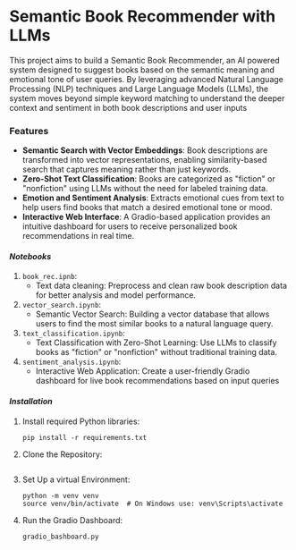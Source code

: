 # Semantic Book Recommender with LLMs

This project aims to build a Semantic Book Recommender, an AI powered system designed to suggest books based on the semantic meaning and emotional tone of user queries. By leveraging advanced Natural Language Processing (NLP) techniques and Large Language Models (LLMs), the system moves beyond simple keyword matching to understand the deeper context and sentiment in both book descriptions and user inputs

### Features

* **Semantic Search with Vector Embeddings**: Book descriptions are transformed into vector representations, enabling similarity-based search that captures meaning rather than just keywords.
* **Zero-Shot Text Classification**: Books are categorized as "fiction" or "nonfiction" using LLMs without the need for labeled training data.
* **Emotion and Sentiment Analysis**: Extracts emotional cues from text to help users find books that match a desired emotional tone or mood.
* **Interactive Web Interface**: A Gradio-based application provides an intuitive dashboard for users to receive personalized book recommendations in real time.

#### *Notebooks*

1. `book_rec.ipnb`:
   - Text data cleaning: Preprocess and clean raw book description data for better analysis and model performance.
2. `vector_search.ipynb`:
   - Semantic Vector Search: Building a vector database that allows users to find the most similar books to a natural language query.
3. `text_classification.ipynb`:
   - Text Classification with Zero-Shot Learning: Use LLMs to classify books as "fiction" or "nonfiction" without traditional training data.
4. `sentiment_analysis.ipynb`:
   - Interactive Web Application: Create a user-friendly Gradio dashboard for live book recommendations based on input queries

#### *Installation*
1. Install required Python libraries:
   ```
   pip install -r requirements.txt
2. Clone the Repository:
   ```
   
4. Set Up a virtual Environment:
   ```
   python -m venv venv
   source venv/bin/activate  # On Windows use: venv\Scripts\activate
5. Run the Gradio Dashboard:
   ```
   gradio_bashboard.py
